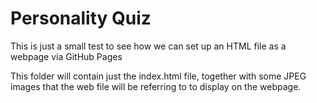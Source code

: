 # Personality Quiz

This is just a small test to see how we can set up an HTML file as a webpage via GitHub Pages

This folder will contain just the index.html file, together with some JPEG images that the web file will be referring to to display on the webpage.
